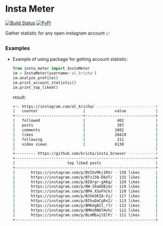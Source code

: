 # Insta Meter
[![Build Status](https://travis-ci.org/kricha/insta_meter.svg?branch=master)](https://travis-ci.org/kricha/insta_meter)
[![PyPI](https://img.shields.io/pypi/v/insta_meter.svg)](https://pypi.org/pypi/insta_meter)


Gather statistic for any open instagram account 📈


### Examples
* Example of using package for getting account statistic:

    ```python
    from insta_meter import InstaMeter   
    im = InstaMeter(username='al_kricha')   
    im.analyze_profile()   
    im.print_account_statistic()
    im.print_top_liked()   
    ```

    result:
    
    ```bash
    +-- https://instagram.com/al_kricha/ --------------------------+
    |   counter                    |             value             |
    +------------------------------+-------------------------------+
    |   followed                   |              402              |
    |   posts                      |              397              |
    |   comments                   |             1602              |
    |   likes                      |             20429             |
    |   following                  |              211              |
    |   video views                |             6138              |
    |                                                              |
    +--------- https://github.com/kricha/insta_browser ------------+
    +--------------------------------------------------------------+
    |                       top liked posts                        |
    +--------------------------------------------------------------+
    |       https://instagram.com/p/BVIUvMkj1RV/ - 139 likes       |
    |       https://instagram.com/p/BTzJ38-DkUT/ - 132 likes       |
    |       https://instagram.com/p/BI8rgr-gXKg/ - 129 likes       |
    |       https://instagram.com/p/BW-I6o6DBjm/ - 119 likes       |
    |       https://instagram.com/p/BM4_XSoFhck/ - 118 likes       |
    |       https://instagram.com/p/BJVm3KIA-Vj/ - 117 likes       |
    |       https://instagram.com/p/BIhuQaCgRxI/ - 113 likes       |
    |       https://instagram.com/p/BM6XgB2l_r7/ - 112 likes       |
    |       https://instagram.com/p/BMHiRNUlHvh/ - 112 likes       |
    |       https://instagram.com/p/BLmMEwjlElP/ - 111 likes       |
    +--------------------------------------------------------------+
    ```

